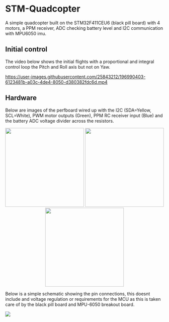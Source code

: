 # STM-Quadcopter
 A simple quadcopter built on the STM32F411CEU6 (black pill board) with 4 motors, a PPM receiver, ADC checking battery level and I2C communication with MPU6050 imu.
## Initial control
The video below shows the initial flights with a proportional and integral control loop the Pitch and Roll axis but not on Yaw.

https://user-images.githubusercontent.com/25843212/196990403-6123481b-a03c-4de4-8050-d380382fdc6d.mp4
 
## Hardware
Below are images of the perfboard wired up with the I2C (SDA=Yellow, SCL=White), PWM motor outputs (Green), PPM RC receiver input (Blue) and the battery ADC voltage divider across the resistors.
<p align="center">
<img src="https://i.imgur.com/QVK6CNa.jpg" height="250"/>
<img src="https://i.imgur.com/rY7LFSb.jpg" height="250"/>
<img src="https://i.imgur.com/TVj17ee.jpg" height="250"/>
</p>
Below is a simple schematic showing the pin connections, this doesnt include and voltage regulation or requirements for the MCU as this is taken care of by the black pill board and MPU-6050 breakout board.
<p>
<img src="https://svgur.com/i/n7K.svg">
</p>
